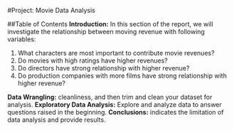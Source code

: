 #Project: Movie Data Analysis

##Table of Contents
**Introduction:**
In this section of the report, we will investigate the relationship between moving revenue with following variables:
1.	What characters are most important to contribute movie revenues?
2.	Do movies with high ratings have higher revenues?
3.	Do directors have strong relationship with higher revenue?
4.	Do production companies with more films have strong relationship with higher revenue?

**Data Wrangling:** cleanliness, and then trim and clean your dataset for analysis.
**Exploratory Data Analysis:** Explore and analyze data to answer questions raised in the beginning.
**Conclusions:** indicates the limitation of data analysis and provide results. 

